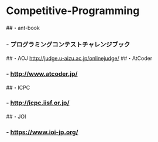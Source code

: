 # Competitive-Programming<br>
##・ant-book
### - プログラミングコンテストチャレンジブック
##・AOJ
http://judge.u-aizu.ac.jp/onlinejudge/
##・AtCoder
### - http://www.atcoder.jp/
##・ICPC
### - http://icpc.iisf.or.jp/
##・JOI
### - https://www.ioi-jp.org/
